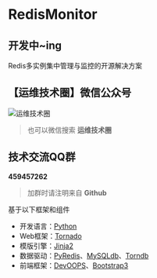 RedisMonitor
============

## 开发中~ing ##

Redis多实例集中管理与监控的开源解决方案


## 【运维技术圈】微信公众号 ##

![运维技术圈](https://github.com/luxiaok/SaltAdmin/raw/master/screenshot/ops_circle_qrcode.jpg)

>也可以微信搜索 **运维技术圈**


## 技术交流QQ群 ##

**459457262**

>加群时请注明来自 **Github**


基于以下框架和组件
* 开发语言：[Python](http://www.python.org)
* Web框架：[Tornado](http://www.tornadoweb.org/en/stable/)
* 模版引擎：[Jinja2](http://jinja.pocoo.org/)
* 数据驱动：[PyRedis](https://pypi.python.org/pypi/redis)、[MySQLdb](https://pypi.python.org/pypi/MySQL-python)、[Torndb](https://pypi.python.org/pypi/torndb)
* 前端框架：[DevOOPS](https://github.com/devoopsme/devoops)、[Bootstrap3](https://github.com/twbs/bootstrap)

